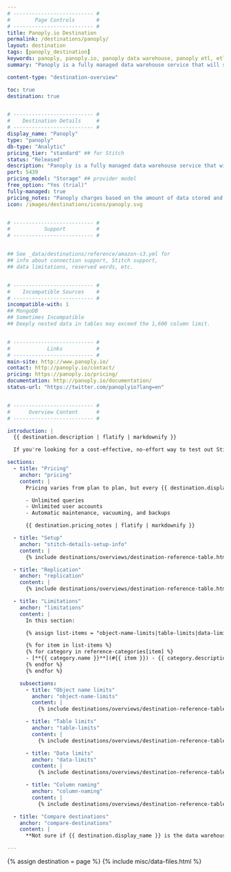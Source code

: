 ```yaml
---
# -------------------------- #
#        Page Controls       #
# -------------------------- #
title: Panoply.io Destination
permalink: /destinations/panoply/
layout: destination
tags: [panoply_destination]
keywords: panoply, panoply.io, panoply data warehouse, panoply etl, etl to panoply
summary: "Panoply is a fully managed data warehouse service that will spin up a Redshift instance in just a few clicks. With Panoply, you can use your favorite analysis, SQL, and visualization tools just like you would if you were creating a Redshift data warehouse on your own."

content-type: "destination-overview"

toc: true
destination: true


# -------------------------- #
#    Destination Details     #
# -------------------------- #
display_name: "Panoply"
type: "panoply"
db-type: "Analytic"
pricing_tier: "standard" ## for Stitch
status: "Released"
description: "Panoply is a fully managed data warehouse service that will spin up a Redshift instance in just a few clicks. With Panoply, you can use your favorite analysis, SQL, and visualization tools just like you would if you were creating a Redshift data warehouse on your own."
port: 5439
pricing_model: "Storage" ## provider model
free_option: "Yes (trial)"
fully-managed: true
pricing_notes: "Panoply charges based on the amount of data stored and offers several plan options for your needs. [Refer to their pricing page for more information](https://panoply.io/pricing/)."
icon: /images/destinations/icons/panoply.svg


# -------------------------- #
#           Support          #
# -------------------------- #


## See _data/destinations/reference/amazon-s3.yml for
## info about connection support, Stitch support,
## data limitations, reserved words, etc.


# -------------------------- #
#    Incompatible Sources    #
# -------------------------- #
incompatible-with: 1
## MongoDB
## Sometimes Incompatible
## Deeply nested data in tables may exceed the 1,600 column limit.


# -------------------------- #
#            Links           #
# -------------------------- #
main-site: http://www.panoply.io/
contact: http://panoply.io/contact/
pricing: https://panoply.io/pricing/
documentation: http://panoply.io/documentation/
status-url: "https://twitter.com/panoplyio?lang=en"


# -------------------------- #
#      Overview Content      #
# -------------------------- #

introduction: |
  {{ destination.description | flatify | markdownify }}

  If you're looking for a cost-effective, no-effort way to test out Stitch or get started consolidating your data, {{ destination.display_name }} is your best bet.

sections:
  - title: "Pricing"
    anchor: "pricing"
    content: |
      Pricing varies from plan to plan, but every {{ destination.display_name }} plan includes:

      - Unlimited queries
      - Unlimited user accounts
      - Automatic maintenance, vacuuming, and backups

      {{ destination.pricing_notes | flatify | markdownify }}

  - title: "Setup"
    anchor: "stitch-details-setup-info"
    content: |
      {% include destinations/overviews/destination-reference-table.html list="stitch-details" %}

  - title: "Replication"
    anchor: "replication"
    content: |
      {% include destinations/overviews/destination-reference-table.html list="replication" %}

  - title: "Limitations"
    anchor: "limitations"
    content: |
      In this section:

      {% assign list-items = "object-name-limits|table-limits|data-limits|column-naming" | split: "|" %}

      {% for item in list-items %}
      {% for category in reference-categories[item] %}
      - [**{{ category.name }}**](#{{ item }}) - {{ category.description | flatify }}
      {% endfor %}
      {% endfor %}

    subsections:
      - title: "Object name limits"
        anchor: "object-name-limits"
        content: |
          {% include destinations/overviews/destination-reference-table.html list="object-name-limits" %}

      - title: "Table limits"
        anchor: "table-limits"
        content: |
          {% include destinations/overviews/destination-reference-table.html list="table-limits" %}

      - title: "Data limits"
        anchor: "data-limits"
        content: |
          {% include destinations/overviews/destination-reference-table.html list="data-limits" %}

      - title: "Column naming"
        anchor: "column-naming"
        content: |
          {% include destinations/overviews/destination-reference-table.html list="column-naming" %}

  - title: "Compare destinations"
    anchor: "compare-destinations"
    content: |
      **Not sure if {{ destination.display_name }} is the data warehouse for you?** Check out the [Choosing a Stitch Destination]({{ link.destinations.overviews.choose-destination | prepend: site.baseurl }}) guide to compare each of Stitch's destination offerings.

---
```

{% assign destination = page %}
{% include misc/data-files.html %}